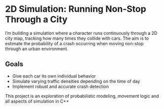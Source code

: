 # 2D Simulation: Running Non-Stop Through a City

I’m building a simulation where a character runs continuously through a 2D city map, tracking how many times they collide with cars. The aim is to estimate the probability of a crash occurring when moving non-stop through an urban environment.

## Goals

- Give each car its own individual behavior
- Simulate varying traffic densities depending on the time of day
- Implement robust and accurate crash detection

This project is an exploration of probabilistic modeling, movement logic and all aspects of simulation in C++
